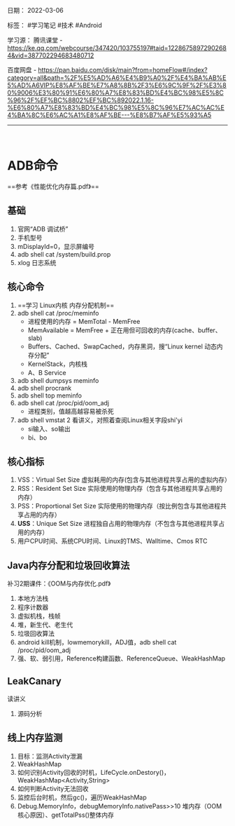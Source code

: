 日期： 2022-03-06

标签： #学习笔记 #技术  #Android 

学习源： 
腾讯课堂 - https://ke.qq.com/webcourse/347420/103755197#taid=12286758972902684&vid=387702294683480712

百度网盘 - https://pan.baidu.com/disk/main?from=homeFlow#/index?category=all&path=%2F%E5%AD%A6%E4%B9%A0%2F%E4%BA%AB%E5%AD%A6VIP%E8%AF%BE%E7%A8%8B%2F3%E6%9C%9F%2F%E3%80%9006%E3%80%91%E6%80%A7%E8%83%BD%E4%BC%98%E5%8C%96%2F%EF%BC%8802%EF%BC%892022.1.16-%E6%80%A7%E8%83%BD%E4%BC%98%E5%8C%96%E7%AC%AC%E4%BA%8C%E6%AC%A1%E8%AF%BE---%E8%B7%AF%E5%93%A5

---
<br>

# ADB命令
==参考《性能优化内存篇.pdf》==

## 基础
 
1. 官网“ADB 调试桥”
2. 手机型号
3. mDisplayId=0，显示屏编号
4. adb shell cat /system/build.prop 
5. xlog 日志系统


## 核心命令
1. ==学习 Linux内核 内存分配机制==
2. adb shell cat /proc/meminfo
	- 进程使用的内存 = MemTotal - MemFree
	- MemAvailable = MemFree + 正在用但可回收的内存(cache、buffer、slab)
	- Buffers、Cached、SwapCached，内存黑洞，搜“Linux kernel 动态内存分配”
	- KernelStack，内核栈
	- A、B Service
3. adb shell dumpsys meminfo
4. adb shell procrank
5. adb shell top meminfo
6. adb shell cat /proc/pid/oom_adj
	- 进程类别，值越高越容易被杀死
7. adb shell vmstat 2
	看讲义，对照着查阅Linux相关字段shi'yi
	- si输入、so输出
	- bi、bo


## 核心指标
1. VSS：Virtual Set Size 虚拟耗用的内存(包含与其他进程共享占用的虚拟内存）
2. RSS：Resident Set Size 实际使用的物理内存（包含与其他进程共享占用的内存）
3. PSS：Proportional Set Size 实际使用的物理内存（按比例包含与其他进程共享占用的内存）
4. **USS**：Unique Set Size 进程独自占用的物理内存（不包含与其他进程共享占用的内存）
5. 用户CPU时间、系统CPU时间、Linux的TMS、Walltime、Cmos RTC


## Java内存分配和垃圾回收算法
补习2期课件：《OOM与内存优化.pdf》
1. 本地方法栈
2. 程序计数器
3. 虚拟机栈，栈帧
4. 堆，新生代、老生代
5. 垃圾回收算法
6. android kill机制，lowmemorykill，ADJ值，adb shell cat /proc/pid/oom_adj
7. 强、软、弱引用，Reference构建函数、ReferenceQueue、WeakHashMap


## LeakCanary
读讲义
1. 源码分析


## 线上内存监测
1. 目标：监测Activity泄漏
2. WeakHashMap
3. 如何识别Activity回收的时机，LifeCycle.onDestory()，WeakHashMap<Activity,String>
4. 如何判断Activity无法回收 
5. 监控后台时机，然后gc()，遍历WeakHashMap
6. Debug.MemoryInfo，debugMemoryInfo.nativePass>>10 堆内存（OOM核心原因）、getTotalPss()整体内存